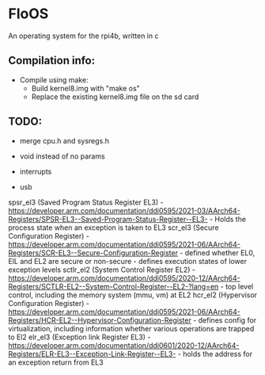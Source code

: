 # FloOS

An operating system for the rpi4b, written in c


## Compilation info:
- Compile using make:
    - Build kernel8.img with "make os"
    - Replace the existing kernel8.img file on the sd card

## TODO:
- merge cpu.h and sysregs.h
- void instead of no params

- interrupts
- usb


spsr_el3 (Saved Program Status Register EL3)
    - https://developer.arm.com/documentation/ddi0595/2021-03/AArch64-Registers/SPSR-EL3--Saved-Program-Status-Register--EL3-
    - Holds the process state when an exception is taken to EL3
scr_el3 (Secure Configuration Register)
    - https://developer.arm.com/documentation/ddi0595/2021-06/AArch64-Registers/SCR-EL3--Secure-Configuration-Register
    - defined whether EL0, ElL and EL2 are secure or non-secure
    - defines execution states of lower exception levels
sctlr_el2 (System Control Register EL2)
    - https://developer.arm.com/documentation/ddi0595/2020-12/AArch64-Registers/SCTLR-EL2--System-Control-Register--EL2-?lang=en
    - top level control, including the memory system (mmu, vm) at EL2
hcr_el2 (Hypervisor Configuration Register)
    - https://developer.arm.com/documentation/ddi0595/2021-06/AArch64-Registers/HCR-EL2--Hypervisor-Configuration-Register
    - defines config for virtualization, including information whether various operations are trapped to El2
elr_el3 (Exception link Register EL3)
    - https://developer.arm.com/documentation/ddi0601/2020-12/AArch64-Registers/ELR-EL3--Exception-Link-Register--EL3-
    - holds the address for an exception return from EL3